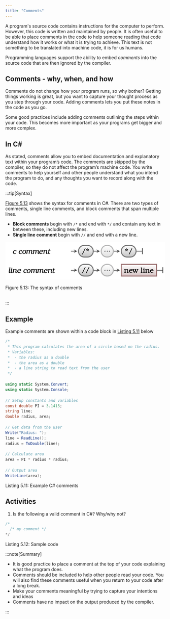 ```yaml
---
title: "Comments"
---
```


A program's source code contains instructions for the computer to perform. However, this code is written and maintained by people. It is often useful to be able to place comments in the code to help someone reading that code understand how it works or what it is trying to achieve. This text is not something to be translated into machine code, it is for us humans.

Programming languages support the ability to embed *comments* into the source code that are then ignored by the compiler.

## Comments - why, when, and how

Comments do not change how your program runs, so why bother? Getting things working is great, but you want to capture your thought process as you step through your code. Adding comments lets you put these notes in the code as you go.

Some good practices include adding comments outlining the steps within your code. This becomes more important as your programs get bigger and more complex.

## In C#

As stated, comments allow you to embed documentation and explanatory text within your program’s code. The comments are skipped by the compiler, so they do not affect the program’s machine code. You write comments to help yourself and other people understand what you intend the program to do, and any thoughts you want to record along with the code.

:::tip[Syntax]

<a href="#FigureCommentsSyntax">Figure 5.13</a> shows the syntax for comments in C#. There are two types of comments, single line comments, and block comments that span multiple lines.

- **Block comments** begin with `/*` and end with `*/` and contain any text in between these, including new lines.
- **Single line comment** begin with `//` and end with a new line.

<a id="FigureCommentsSyntax"></a>

![Figure 5.13 The syntax of comments.](./images/program-creation/CommentsSyntax.png "The syntax of comments")
<div class="caption"><span class="caption-figure-nbr">Figure 5.13: </span>The syntax of comments</div><br/>

:::

## Example

Example comments are shown within a code block in <a href="#ListingExampleComments">Listing 5.11</a> below</div>

<a id="ListingExampleComments"></a>

```csharp
/* 
 * This program calculates the area of a circle based on the radius. 
 * Variables:
 *  - the radius as a double
 *  - the area as a double
 *  - a line string to read text from the user
 */

using static System.Convert;
using static System.Console;

// Setup constants and variables
const double PI = 3.1415;
string line;
double radius, area;

// Get data from the user
Write("Radius: ");
line = ReadLine();
radius = ToDouble(line);

// Calculate area
area = PI * radius * radius;

// Output area
WriteLine(area);
```

<div class="caption"><span class="caption-figure-nbr">Listing 5.11: </span>Example C# comments</div>


## Activities

1. Is the following a valid comment in C#? Why/why not?

```csharp
/* 
  /* my comment */ 
*/
```

<div class="caption"><span class="caption-figure-nbr">Listing 5.12: </span>Sample code</div>

:::note[Summary]

- It is good practice to place a comment at the top of your code explaining what the program does.
- Comments should be included to help other people read your code. You will also find these comments useful when you return to your code after a long break.
- Make your comments meaningful by trying to capture your intentions and ideas
- Comments have no impact on the output produced by the compiler.

:::
